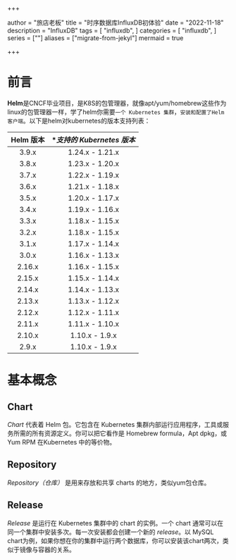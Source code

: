 +++

author = "旅店老板"
title = "时序数据库InfluxDB初体验"
date = "2022-11-18"
description = "InfluxDB"
tags = [
	"influxdb",
]
categories = [
    "influxdb",
]
series = [""]
aliases = ["migrate-from-jekyl"]
mermaid = true

+++
# 前言
**Helm**是CNCF毕业项目，是K8S的包管理器，就像apt/yum/homebrew这些作为linux的包管理器一样，学了helm你需要`一个 Kubernetes 集群`，`安装和配置了Helm客户端`。以下是helm对kubernetes的版本支持列表：

| **Helm 版本** | **支持的 Kubernetes 版本* |
| :-------------: | :-------------------------: |
| 3.9.x         | 1.24.x - 1.21.x           |
| 3.8.x         | 1.23.x - 1.20.x           |
| 3.7.x         | 1.22.x - 1.19.x           |
| 3.6.x         | 1.21.x - 1.18.x           |
| 3.5.x         | 1.20.x - 1.17.x           |
| 3.4.x         | 1.19.x - 1.16.x           |
| 3.3.x         | 1.18.x - 1.15.x           |
| 3.2.x         | 1.18.x - 1.15.x           |
| 3.1.x         | 1.17.x - 1.14.x           |
| 3.0.x         | 1.16.x - 1.13.x           |
| 2.16.x        | 1.16.x - 1.15.x           |
| 2.15.x        | 1.15.x - 1.14.x           |
| 2.14.x        | 1.14.x - 1.13.x           |
| 2.13.x        | 1.13.x - 1.12.x           |
| 2.12.x        | 1.12.x - 1.11.x           |
| 2.11.x        | 1.11.x - 1.10.x           |
| 2.10.x        | 1.10.x - 1.9.x            |
| 2.9.x         | 1.10.x - 1.9.x            |



# 基本概念
## Chart

*Chart* 代表着 Helm 包。它包含在 Kubernetes 集群内部运行应用程序，工具或服务所需的所有资源定义。你可以把它看作是 Homebrew formula，Apt dpkg，或 Yum RPM 在Kubernetes 中的等价物。

## Repository

*Repository（仓库）* 是用来存放和共享 charts 的地方，类似yum包仓库。

## Release

*Release* 是运行在 Kubernetes 集群中的 chart 的实例。一个 chart 通常可以在同一个集群中安装多次。每一次安装都会创建一个新的 *release*。以 MySQL chart为例，如果你想在你的集群中运行两个数据库，你可以安装该chart两次，类似于镜像与容器的关系。
